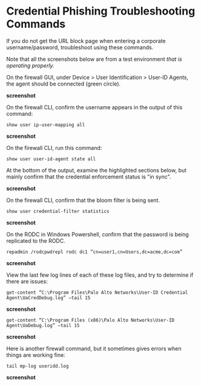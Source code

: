 <h1>Credential Phishing Troubleshooting Commands</h1>

If you do not get the URL block page when entering a corporate username/password, troubleshoot using
these commands.

Note that all the screenshots below are from a test environment *that is operating properly.*

On the firewall GUI, under Device > User Identification > User-ID Agents, the agent should be 
connected (green circle).

**screenshot**

On the firewall CLI, confirm the username appears in the output of this command: 

`show user ip-user-mapping all`

**screenshot**

On the firewall CLI, run this command: 

`show user user-id-agent state all`

At the bottom of the output, examine the highlighted sections below, but mainly confirm that the 
credential enforcement status is "in sync".

**screenshot**

On the firewall CLI, confirm that the bloom filter is being sent.

`show user credential-filter statistics`

**screenshot**

On the RODC in Windows Powershell, confirm that the password is being replicated to the RODC.

`repadmin /rodcpwdrepl rodc dc1 “cn=user1,cn=Users,dc=acme,dc=com”`

**screenshot**

View the last few log lines of each of these log files, and try to determine if there are issues:

`get-content “C:\Program Files\Palo Alto Networks\User-ID Credential Agent\UaCredDebug.log” –tail 15`

**screenshot**

`get-content “C:\Program Files (x86)\Palo Alto Networks\User-ID Agent\UaDebug.log” –tail 15`

**screenshot**

Here is another firewall command, but it sometimes gives errors when things are working fine:

`tail mp-log useridd.log`

**screenshot**